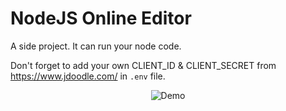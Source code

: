 # NodeJS Online Editor

A side project. It can run your node code.

Don't forget to add your own CLIENT_ID & CLIENT_SECRET from https://www.jdoodle.com/ in `.env` file.

<p align="center">
	<img src="./assets/demo.gif" alt="Demo">
</p>

